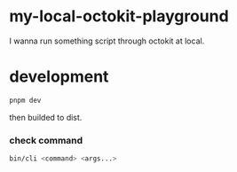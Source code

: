 # my-local-octokit-playground
I wanna run something script through octokit at local.

# development

```bash
pnpm dev
```

then builded to dist.

### check command

```bash
bin/cli <command> <args...>
```
